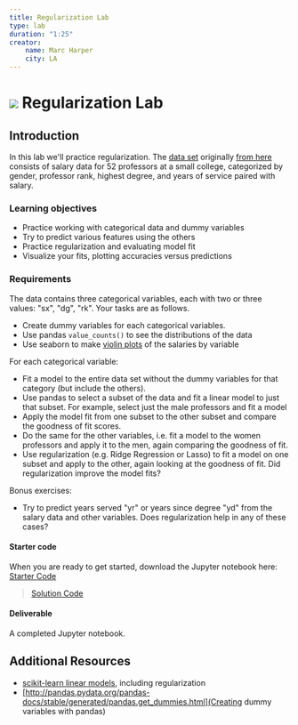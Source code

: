 ```yaml
---
title: Regularization Lab
type: lab
duration: "1:25"
creator:
    name: Marc Harper
    city: LA
---
```


# ![](https://ga-dash.s3.amazonaws.com/production/assets/logo-9f88ae6c9c3871690e33280fcf557f33.png) Regularization Lab

## Introduction

In this lab we'll practice regularization. The [data set](./assets/datasets/salary.dat) originally [from here](http://data.princeton.edu/wws509/datasets/#salary) consists of salary data for 52 professors at a small college, categorized by gender, professor rank, highest degree, and years of service paired with salary.

### Learning objectives

- Practice working with categorical data and dummy variables
- Try to predict various features using the others
- Practice regularization and evaluating model fit
- Visualize your fits, plotting accuracies versus predictions

### Requirements

The data contains three categorical variables, each with two or three values: "sx", "dg", "rk". Your tasks are as follows.
* Create dummy variables for each categorical variables.
* Use pandas `value_counts()` to see the distributions of the data
* Use seaborn to make [violin plots](https://stanford.edu/~mwaskom/software/seaborn/generated/seaborn.violinplot.html) of the salaries by variable

For each categorical variable:
* Fit a model to the entire data set without the dummy variables for that category (but include the others).
* Use pandas to select a subset of the data and fit a linear model to just that subset. For example, select just the male professors and fit a model
* Apply the model fit from one subset to the other subset and compare the goodness of fit scores.
* Do the same for the other variables, i.e. fit a model to the women professors and apply it to the men, again comparing the goodness of fit.
* Use regularization (e.g. Ridge Regression or Lasso) to fit a model on one subset and apply to the other, again looking at the goodness of fit. Did regularization improve the model fits?

Bonus exercises:
* Try to predict years served "yr" or years since degree "yd" from the salary data and other variables. Does regularization help in any of these cases?

#### Starter code

When you are ready to get started, download the Jupyter notebook here: [Starter Code](./code/starter-code/Regularization-Lab-Starter.ipynb)

> [Solution Code](./code/solution-code/Regularization-Lab-Solution.ipynb)

#### Deliverable

A completed Jupyter notebook.

## Additional Resources

- [scikit-learn linear models](http://scikit-learn.org/stable/modules/linear_model.html), including regularization
- [http://pandas.pydata.org/pandas-docs/stable/generated/pandas.get_dummies.html](Creating dummy variables with pandas)
